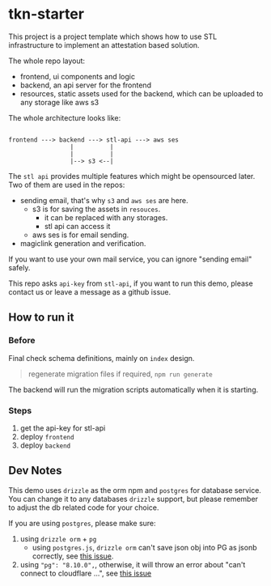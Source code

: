 # tkn-starter

This project is a project template which shows how to use STL infrastructure to implement an attestation based solution.

The whole repo layout:

- frontend, ui components and logic
- backend, an api server for the frontend
- resources, static assets used for the backend, which can be uploaded to any storage like aws s3

The whole architecture looks like:

```text

frontend ---> backend ---> stl-api ---> aws ses
                 |          |
                 |          |
                 |--> s3 <--|
```

The `stl api` provides multiple features which might be opensourced later. Two of them are used in the repos:

- sending email, that's why `s3` and `aws ses` are here.
  - s3 is for saving the assets in `resouces`.
    - it can be replaced with any storages.
    - stl api can access it
  - aws ses is for email sending.
- magiclink generation and verification.

If you want to use your own mail service, you can ignore "sending email" safely.

This repo asks `api-key` from `stl-api`, if you want to run this demo, please contact us or leave a message as a github issue.

## How to run it

### Before

Final check schema definitions, mainly on `index` design.

> regenerate migration files if required, `npm run generate`

The backend will run the migration scripts automatically when it is starting.

### Steps

1. get the api-key for stl-api
1. deploy `frontend`
1. deploy `backend`

## Dev Notes

This demo uses `drizzle` as the orm npm and `postgres` for database service. You can change it to any databases `drizzle` support, but please remember to adjust the db related code for your choice.

If you are using `postgres`, please make sure:

1. using `drizzle orm` + `pg`
   - using `postgres.js`, `drizzle orm` can't save json obj into PG as jsonb correctly, see [this issue](https://github.com/drizzle-team/drizzle-orm/issues/724).
1. using `"pg": "8.10.0",`, otherwise, it will throw an error about "can't connect to cloudflare ...", see [this issue](https://github.com/brianc/node-postgres/issues/2987)
